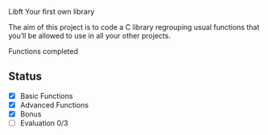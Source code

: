 Libft
Your first own library

The aim of this project is to code a C library regrouping usual functions that
you’ll be allowed to use in all your other projects.

Functions completed

## Status

- [X] Basic Functions
- [x] Advanced Functions
- [x] Bonus
- [ ] Evaluation 0/3

